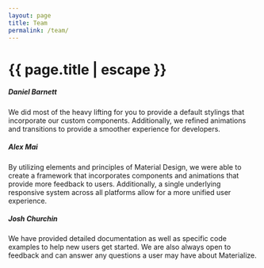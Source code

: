 ```yaml
---
layout: page
title: Team
permalink: /team/
---
```


<h1 class="page-title">{{ page.title | escape }}</h1>

<div class="container">
  <div class="row">
    <div class="col s12 m4">
        <div>
            <h5 class="center">Daniel Barnett</h5>
            <p class="light">We did most of the heavy lifting for you to provide a default stylings that incorporate our custom components. Additionally, we refined animations and transitions to provide a smoother experience for developers.</p>
        </div>
    </div>
    <div class="col s12 m4">
        <div class="icon-block">
            <h5 class="center">Alex Mai</h5>
            <p class="light">By utilizing elements and principles of Material Design, we were able to create a framework that incorporates components and animations that provide more feedback to users. Additionally, a single underlying responsive system across all platforms allow for a more unified user experience.</p>
        </div>
    </div>
    <div class="col s12 m4">
        <div class="icon-block">
            <h5 class="center">Josh Churchin</h5>
            <p class="light">We have provided detailed documentation as well as specific code examples to help new users get started. We are also always open to feedback and can answer any questions a user may have about Materialize.</p>
        </div>
    </div>
  </div>
</div>